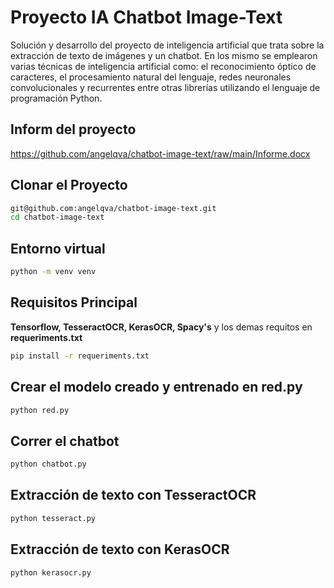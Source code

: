 # Proyecto IA Chatbot Image-Text

Solución y desarrollo del proyecto de inteligencia artificial que trata sobre la extracción de texto de imágenes y un chatbot. En los mismo se emplearon varias técnicas de inteligencia artificial como: el reconocimiento óptico de caracteres, el procesamiento natural del lenguaje, redes neuronales convolucionales y recurrentes entre otras librerías utilizando el lenguaje de programación Python.

## Inform del proyecto

https://github.com/angelqva/chatbot-image-text/raw/main/Informe.docx

## Clonar el Proyecto

```bash
git@github.com:angelqva/chatbot-image-text.git
cd chatbot-image-text
```

## Entorno virtual

```bash
python -m venv venv
```

## Requisitos Principal

__Tensorflow, TesseractOCR, KerasOCR, Spacy's__ y los demas requitos en __requeriments.txt__

```bash
pip install -r requeriments.txt
```

## Crear el modelo creado y entrenado en red.py

```bash
python red.py
```

## Correr el chatbot

```bash
python chatbot.py
```

## Extracción de texto con TesseractOCR

```bash
python tesseract.py
```

## Extracción de texto con KerasOCR

```bash
python kerasocr.py
```
